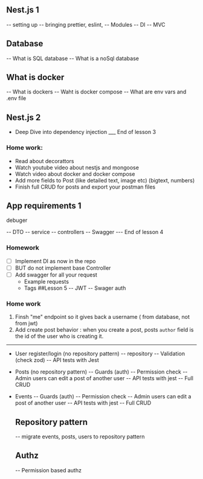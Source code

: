 ## Nest.js 1

-- setting up
-- bringing prettier, eslint,
-- Modules
-- DI
-- MVC

## Database

-- What is SQL database
-- What is a noSql database

## What is docker

-- What is dockers
-- Waht is docker compose
-- What are env vars and .env file

## Nest.js 2

- Deep Dive into dependency injection
  \_\_\_ End of lesson 3

### Home work:

- Read about decorattors
- Watch youtube video about nestjs and mongoose
- Watch video about docker and docker compose
- Add more fields to Post (like detailed text, image etc) (bigtext, numbers)
- Finish full CRUD for posts and export your postman files

## App requirements 1

debuger

-- DTO
-- service
-- controllers
-- Swagger
--- End of lesson 4

### Homework

- [ ] Implement DI as now in the repo
- [ ] BUT do not implement base Controller
- [ ] Add swagger for all your request
  - Example requests
  - Tags
    ##Lesson 5
    -- JWT
    -- Swager auth

### Home work

1.  Finsh "me" endpoint so it gives back a username ( from database, not from jwt)
2.  Add create post behavior : when you create a post, posts `author` field is the id of the user who is creating it.

---

- User register/login (no repository pattern)
  -- repository
  -- Validation (check zod)
  -- API tests with Jest
- Posts (no repository pattern)
  -- Guards (auth)
  -- Permission check
  -- Admin users can edit a post of another user
  -- API tests with jest
  -- Full CRUD
- Events
  -- Guards (auth)
  -- Permission check
  -- Admin users can edit a post of another user
  -- API tests with jest
  -- Full CRUD

  ## Repository pattern

  -- migrate events, posts, users to repository pattern

  ## Authz

  -- Permission based authz
